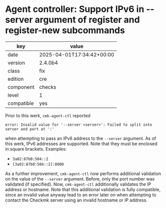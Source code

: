 [//]: # (werk v2)
# Agent controller: Support IPv6 in --server argument of register and register-new subcommands

key        | value
---------- | ---
date       | 2025-04-01T17:34:42+00:00
version    | 2.4.0b4
class      | fix
edition    | cre
component  | checks
level      | 1
compatible | yes

Prior to this werk, `cmk-agent-ctl` reported
```
error: Invalid value for '--server <server>': Failed to split into server and port at ':'
```
when attempting to pass an IPv6 address to the `--server` argument. As of this werk, IPv6 addresses
are supported. Note that they must be enclosed in square brackets. Examples:
* `3a02:87b0:504::2`
* `[3a02:87b0:504::2]:8000`

As a further improvement, `cmk-agent-ctl` now performs additional validation on the value of the
`--server` argument. Before, only the port number was validated (if specified). Now, `cmk-agent-ctl`
additionally validates the IP address or hostname. Note that this additional validation is fully
compatible, since an invalid value anyway lead to an error later on when attempting to contact the
Checkmk server using an invalid hostname or IP address.
